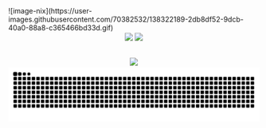 <main> 
  ![image-nix](https://user-images.githubusercontent.com/70382532/138322189-2db8df52-9dcb-40a0-88a8-c365466bd33d.gif)

   <div align="center">
      <img height=160em align="center" src="https://github-readme-stats.vercel.app/api?username=nikolaslopes&count_private=true&show_icons=true&theme=algolia" />
      <img height=160em align="center" src="https://github-readme-stats.vercel.app/api/top-langs/?username=nikolaslopes&layout=compact&theme=algolia&hide=html,css,c,svelte,python,shell7" />
   </div>
     
  <br>
  <br>
   
  <div style="display: inline_block" align="center">
    <a href="https://skillicons.dev">
      <img src="https://skillicons.dev/icons?i=js,ts,html,css,docker,redux,jest,sass,styledcomponents,react,nextjs,nodejs,tailwind&theme=dark" />
    </a>
  </div>
  
  <picture>
    <source media="(prefers-color-scheme: dark)" srcset="https://raw.githubusercontent.com/nikolaslopes/nikolaslopes/output/github-contribution-grid-snake-dark.svg">
    <source media="(prefers-color-scheme: light)" srcset="https://raw.githubusercontent.com/nikolaslopes/nikolaslopes/output/github-contribution-grid-snake.svg">
    <img alt="github contribution grid snake animation" src="https://raw.githubusercontent.com/nikolaslopes/nikolaslopes/output/github-contribution-grid-snake.svg">
  </picture>
</main>
